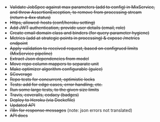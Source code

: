 *  ~~Validate JobSpec against max parameters (add to config) in MixService, and throw 
AssertionException, to remove from processing stream (return a 4xx status)~~
*  ~~Https, allowed-hosts (conf/heroku setting)~~
*  ~~Add JWT authentication, provide user details (email, role)~~
*  ~~Create email domain class and binders (for query parameter hygiene)~~
*  ~~Metrics (add at strategic points in processing) & expose /metrics endpoint~~
*  ~~Apply validation to received request, based on configrued limits (MixService pipeline)~~
*  ~~Extract Json dependencies from model~~
*  ~~Move repo column mappers to separate unit~~
*  ~~Make optimizer algorithm configurable (guice)~~
*  ~~SCoverage~~
*  ~~Repo tests for concurrent, optimistic locks~~
*  ~~Tests: add for edge cases, error handling, etc.~~
*  ~~Run some large tests, to the given size limits~~
*  ~~Travis, coveralls, codacy (badges)~~
*  ~~Deploy to Heroku (via Dockefile)~~
*  ~~Updated API~~
*  ~~i18n for response messages~~ (note: json errors not translated)
*  ~~API docs~~
